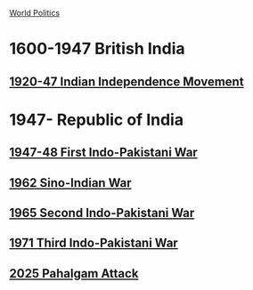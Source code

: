 [World Politics](../World%20Politics)

# 1600-1947 British India
## [1920-47 Indian Independence Movement](1920-47%20Indian%20Independence%20Movement)

# 1947- Republic of India
## [1947-48 First Indo-Pakistani War](1947-48%20First%20Indo-Pakistani%20War)
## [1962 Sino-Indian War](1962%20Sino-Indian%20War)
## [1965 Second Indo-Pakistani War](1965%20Second%20Indo-Pakistani%20War)
## [1971 Third Indo-Pakistani War](1971%20Third%20Indo-Pakistani%20War)
## [2025 Pahalgam Attack](2025%20Pahalgam%20Attack)